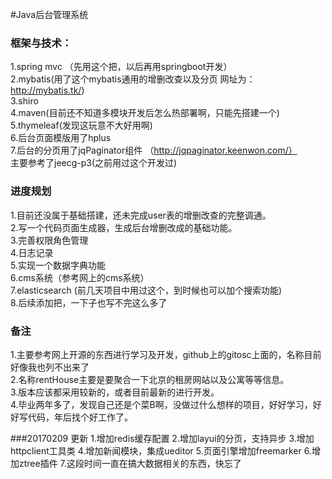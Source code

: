 #Java后台管理系统
### 框架与技术：
1.spring mvc （先用这个把，以后再用springboot开发）<br/>
2.mybatis(用了这个mybatis通用的增删改查以及分页 网址为：http://mybatis.tk/) <br/>
3.shiro <br/>
4.maven(目前还不知道多模块开发后怎么热部署啊，只能先搭建一个) <br/>
5.thymeleaf(发现这玩意不大好用啊) <br/>
6.后台页面模版用了hplus <br/>
7.后台的分页用了jqPaginator组件 （http://jqpaginator.keenwon.com/）<br/>
主要参考了jeecg-p3(之前用过这个开发过) <br/>
### 进度规划
1.目前还没属于基础搭建，还未完成user表的增删改查的完整调通。<br/> 
2.写一个代码页面生成器，生成后台增删改成的基础功能。<br/>
3.完善权限角色管理<br/>
4.日志记录<br/>
5.实现一个数据字典功能<br/>
6.cms系统（参考网上的cms系统）<br/>
7.elasticsearch (前几天项目中用过这个，到时候也可以加个搜索功能) <br/>
8.后续添加把，一下子也写不完这么多了<br/>

### 备注
1.主要参考网上开源的东西进行学习及开发，github上的gitosc上面的，名称目前好像我也列不出来了<br/>
2.名称rentHouse主要是要聚合一下北京的租房网站以及公寓等等信息。<br/>
3.版本应该都采用较新的，或者目前最新的进行开发。<br/>
4.毕业两年多了，发现自己还是个菜B啊，没做过什么想样的项目，好好学习，好好写代码，年后找个好工作了。<br/>

###20170209 更新
1.增加redis缓存配置
2.增加layui的分页，支持异步
3.增加httpclient工具类
4.增加新闻模块，集成ueditor
5.页面引擎增加freemarker
6.增加ztree插件
7.这段时间一直在搞大数据相关的东西，快忘了

